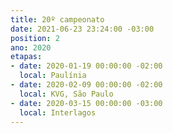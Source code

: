 ```yaml
---
title: 20º campeonato
date: 2021-06-23 23:24:00 -03:00
position: 2
ano: 2020
etapas:
- date: 2020-01-19 00:00:00 -02:00
  local: Paulínia
- date: 2020-02-09 00:00:00 -02:00
  local: KVG, São Paulo
- date: 2020-03-15 00:00:00 -03:00
  local: Interlagos
---
```



